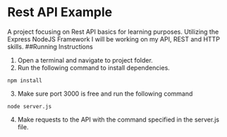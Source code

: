 # Rest API Example
A project focusing on Rest API basics for learning purposes.
Utilizing the Express NodeJS Framework I will be working on my API, REST and HTTP skills.
##Running Instructions
1. Open a terminal and navigate to project folder.
2. Run the following command to install dependencies.
``` Shell
npm install
```
3. Make sure port 3000 is free and run the following command
``` Shell
node server.js
```
4. Make requests to the API with the command specified in the server.js file.
